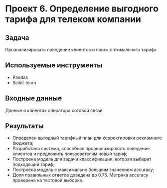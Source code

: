 # Проект 6. Определение выгодного тарифа для телеком компании

## Задача
Проанализировать поведение клиентов и поиск оптимального тарифа

## Используемые инструменты
- Pandas
- Scikit-learn

## Входные данные
Данные о клиентах оператора сотовой связи.

## Результаты
- Определен выгодный тарифный план для корректировки рекламного бюджета;
- Разработана система, способная проанализировать поведение клиентов и предложить пользователям новый тариф;
- Построена модель для задачи классификации, которая выберет подходящий тариф;
- Построена модель с максимально большим значением accuracy;
- Доля правильных ответов доведена до 0.75. Метрика accuracy проверена на тестовой выборке.

